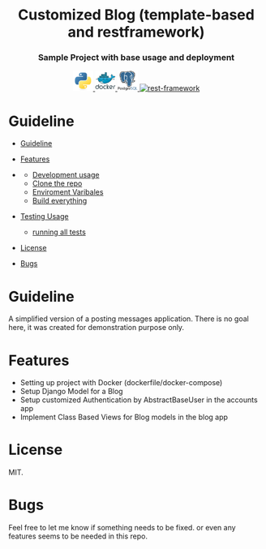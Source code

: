<div align="center">
<h1 align="center">Customized Blog (template-based and restframework)</h1>
<h3 align="center">Sample Project with base usage and deployment</h3>
</div>
<p align="center">
<a href="https://www.python.org" target="_blank"> <img src="https://raw.githubusercontent.com/devicons/devicon/master/icons/python/python-original.svg" alt="python" width="40" height="40"/> </a>
<a href="https://www.docker.com/" target="_blank"> <img src="https://raw.githubusercontent.com/devicons/devicon/master/icons/docker/docker-original-wordmark.svg" alt="docker" width="40" height="40"/> </a>
<a href="https://www.postgresql.org" target="_blank"> <img src="https://raw.githubusercontent.com/devicons/devicon/master/icons/postgresql/postgresql-original-wordmark.svg" alt="postgresql" width="40" height="40"/> </a>
<a href="https://www.django-rest-framework.org/" target="_blank"> <img src="https://img.icons8.com/?size=100&id=79865&format=png&color=000000" alt="rest-framework" width="40" height="40"/> </a>

</p>

# Guideline
- [Guideline](#Guideline)
- [Features](#goal)
- - [Development usage](#development-usage)
  - [Clone the repo](#clone-the-repo)
  - [Enviroment Varibales](#enviroment-varibales)
  - [Build everything](#build-everything)

- [Testing Usage](#testing-usage)
  - [running all tests](#running-all-tests)
- [License](#license)
- [Bugs](#bugs)



# Guideline
A simplified version of a posting messages application. There is no goal here, it was created for demonstration purpose only.




# Features
- Setting up project with Docker (dockerfile/docker-compose)
- Setup Django Model for a Blog 
- Setup customized Authentication by AbstractBaseUser in the accounts app
- Implement Class Based Views for Blog models in the blog app
# License
MIT.


# Bugs
Feel free to let me know if something needs to be fixed. or even any features seems to be needed in this repo.
